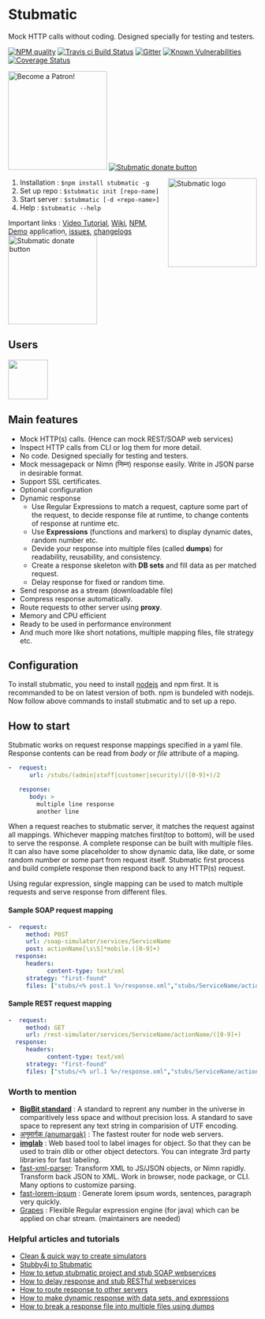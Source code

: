 # Stubmatic
Mock HTTP calls without coding. Designed specially for testing and testers.

[![NPM quality][quality-image]][quality-url]
[![Travis ci Build Status](https://travis-ci.org/NaturalIntelligence/Stubmatic.svg?branch=master)](https://travis-ci.org/NaturalIntelligence/Stubmatic) 
[![Gitter](https://img.shields.io/gitter/room/Stubmatic/Stubmatic.svg)](https://gitter.im/Stubmatic/Lobby#) 
[![Known Vulnerabilities](https://snyk.io/test/github/naturalintelligence/stubmatic/badge.svg)](https://snyk.io/test/github/naturalintelligence/stubmatic) 
[![Coverage Status](https://coveralls.io/repos/github/NaturalIntelligence/Stubmatic/badge.svg?branch=dev)](https://coveralls.io/github/NaturalIntelligence/Stubmatic?branch=dev)

<a href="https://www.patreon.com/bePatron?u=9531404" data-patreon-widget-type="become-patron-button"><img src="https://c5.patreon.com/external/logo/become_a_patron_button.png" alt="Become a Patron!" width="200" /></a>
<a href="https://www.paypal.me/amitkumarguptagwl"> <img src="https://www.paypalobjects.com/webstatic/en_US/btn/btn_donate_92x26.png" alt="Stubmatic donate button"/></a>


[quality-image]: http://npm.packagequality.com/shield/stubmatic.svg?style=flat-square
[quality-url]: http://packagequality.com/#?package=stubmatic


<img align="right" src="https://naturalintelligence.github.io/Stubmatic/img/stubmatic_logo.png?raw=true" width="180px" alt="Stubmatic logo"/> 

1. Installation : `$npm install stubmatic -g`
2. Set up repo  : `$stubmatic init [repo-name]`
3. Start server : `$stubmatic [-d <repo-name>]`
4. Help         : `$stubmatic --help`

Important links : [Video Tutorial](https://youtu.be/7mA4-MXxwgk), [Wiki](https://github.com/NaturalIntelligence/Stubmatic/wiki), [NPM](https://www.npmjs.com/package/stubmatic), [Demo](https://github.com/NaturalIntelligence/Stubmatic/tree/master/functional-tests) application, [issues](https://github.com/NaturalIntelligence/Stubmatic/issues), [changelogs](https://github.com/NaturalIntelligence/Stubmatic/wikiChangelog)
[<img width="180px" src="https://naturalintelligence.github.io/Stubmatic/img/showcase_btn.png" alt="Stubmatic donate button"/>](https://naturalintelligence.github.io/Stubmatic/#showcase)

## Users
<a href="https://o2.co.uk/" title="Telefonica O2 UK" > <img src="https://avatars0.githubusercontent.com/u/2110471" width="80px" ></a>

## Main features

* Mock HTTP(s) calls. (Hence can mock REST/SOAP web services)
* Inspect HTTP calls from CLI or log them for more detail.
* No code. Designed specially for testing and testers.
* Mock messagepack or Nimn (निम्न) response easily. Write in JSON parse in desirable format. 
* Support SSL certificates.
* Optional configuration
* Dynamic response
  * Use Regular Expressions to match a request, capture some part of the request, to decide response file at runtime, to change contents of response at runtime etc. 
  * Use **Expressions** (functions and markers) to display dynamic dates, random number etc.
  * Devide your response into multiple files (called **dumps**) for readability, reusability, and consistency.
  * Create a response skeleton with **DB sets** and fill data as per matched request.
  * Delay response for fixed or random time.
* Send response as a stream (downloadable file)
* Compress response automatically.
* Route requests to other server using **proxy**.
* Memory and CPU efficient
* Ready to be used in performance environment
* And much more like short notations, multiple mapping files, file strategy etc.

## Configuration
To install stubmatic, you need to install [nodejs](https://nodejs.org/en/download/) and npm first. It is recommanded to be on latest version of both. npm is bundeled with nodejs. Now follow above commands to install stubmatic and to set up a repo.

## How to start
Stubmatic works on request response mappings specified in a yaml file. Response contents can be read from *body* or *file* attribute of a maping. 

```yaml
-  request:
      url: /stubs/(admin|staff|customer|security)/([0-9]+)/2

   response:
      body: >
        multiple line response
        another line
```
When a request reaches to stubmatic server, it matches the request against all mappings. Whichever mapping matches first(top to bottom), will be used to serve the response. A complete response can be built with multiple files. It can also have some placeholder to show dynamic data, like date, or some random number or some part from request itself. Stubmatic first process and build complete response then respond back to any HTTP(s) request.

Using regular expression, single mapping can be used to match multiple requests and serve response from different files.

#### Sample SOAP request mapping
```yaml
-  request:
     method: POST
     url: /soap-simulator/services/ServiceName
     post: actionName[\s\S]*mobile.([0-9]+)
  response:
     headers:
           content-type: text/xml
     strategy: "first-found"
     files: ["stubs/<% post.1 %>/response.xml","stubs/ServiceName/actionName/default.xml"]
```
#### Sample REST request mapping
```yaml
-  request:
     method: GET
     url: /rest-simulator/services/ServiceName/actionName/([0-9]+)
  response:
     headers:
           content-type: text/xml
     strategy: "first-found"
     files: ["stubs/<% url.1 %>/response.xml","stubs/ServiceName/actionName/default.xml"]
```

### Worth to mention

- **[BigBit standard](https://bigbit.github.io/bigbitjs/?text=%F0%9F%92%A9%F0%9F%98%83%F0%9F%98%AD)** : A standard to reprent any number in the universe in comparitively less space and without precision loss. A standard to save space to represent any text string in comparision of UTF encoding.
- [अनुमार्गक (anumargak)](https://github.com/NaturalIntelligence/anumargak) : The fastest router for node web servers.
- **[imglab](https://github.com/NaturalIntelligence/imglab)** : Web based tool to label images for object. So that they can be used to train dlib or other object detectors. You can integrate 3rd party libraries for fast labeling.
- [fast-xml-parser](https://github.com/NaturalIntelligence/fast-xml-parser): Transform XML to JS/JSON objects, or Nimn rapidly. Transform back JSON to XML. Work in browser, node package, or CLI. Many options to customize parsing.
- [fast-lorem-ipsum](https://github.com/amitguptagwl/fast-lorem-ipsum) : Generate lorem ipsum words, sentences, paragraph very quickly.
- [Grapes](https://github.com/amitguptagwl/grapes) : Flexible Regular expression engine (for java) which can be applied on char stream. (maintainers are needed)

### Helpful articles and tutorials

- [Clean & quick way to create simulators](https://dzone.com/articles/stubby-db-clean-amp-quick-way-to-create-simulators)
- [Stubby4j to Stubmatic](https://medium.com/@amitgupta.gwl/stubby4j-to-stubmatic-a1c8b54d4758)
- [How to setup stubmatic project and stub SOAP webservices](https://naturalintelligence.github.io/Stubmatic/#exampleModal1)
- [How to delay response and stub RESTful webservices](https://naturalintelligence.github.io/Stubmatic/#exampleModal2)
- [How to route response to other servers](https://naturalintelligence.github.io/Stubmatic/#proxymodal)
- [How to make dynamic response with data sets, and expressions](https://naturalintelligence.github.io/Stubmatic/#exampleModal5)
- [How to break a response file into multiple files using dumps](https://naturalintelligence.github.io/Stubmatic/#exampleModal6)


